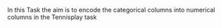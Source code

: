In this Task the aim is to encode the categorical columns into numerical columns in the Tennisplay task
